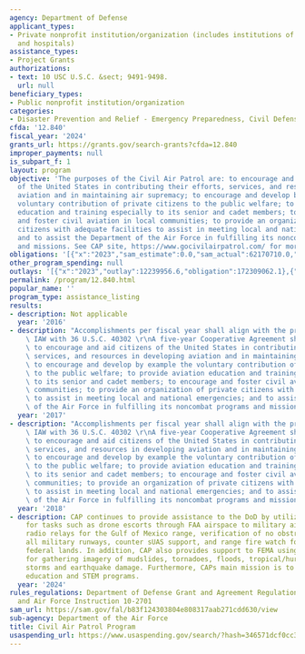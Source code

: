 ```yaml
---
agency: Department of Defense
applicant_types:
- Private nonprofit institution/organization (includes institutions of higher education
  and hospitals)
assistance_types:
- Project Grants
authorizations:
- text: 10 USC U.S.C. &sect; 9491-9498.
  url: null
beneficiary_types:
- Public nonprofit institution/organization
categories:
- Disaster Prevention and Relief - Emergency Preparedness, Civil Defense
cfda: '12.840'
fiscal_year: '2024'
grants_url: https://grants.gov/search-grants?cfda=12.840
improper_payments: null
is_subpart_f: 1
layout: program
objective: 'The purposes of the Civil Air Patrol are: to encourage and aid citizens
  of the United States in contributing their efforts, services, and resources in developing
  aviation and in maintaining air supremacy; to encourage and develop by example the
  voluntary contribution of private citizens to the public welfare; to provide aviation
  education and training especially to its senior and cadet members; to encourage
  and foster civil aviation in local communities; to provide an organization of private
  citizens with adequate facilities to assist in meeting local and national emergencies;
  and to assist the Department of the Air Force in fulfilling its noncombat programs
  and missions. See CAP site, https://www.gocivilairpatrol.com/ for more information.'
obligations: '[{"x":"2023","sam_estimate":0.0,"sam_actual":62170710.0,"usa_spending_actual":62285769.95},{"x":"2024","sam_estimate":0.0,"sam_actual":71228548.0,"usa_spending_actual":71223488.52},{"x":"2025","sam_estimate":0.0,"sam_actual":71999999.0,"usa_spending_actual":31209496.04}]'
other_program_spending: null
outlays: '[{"x":"2023","outlay":12239956.6,"obligation":172309062.1},{"x":"2024","outlay":0.0,"obligation":0.0},{"x":"2025","outlay":0.0,"obligation":0.0}]'
permalink: /program/12.840.html
popular_name: ''
program_type: assistance_listing
results:
- description: Not applicable
  year: '2016'
- description: "Accomplishments per fiscal year shall align with the program purpose\
    \ IAW with 36 U.S.C. 40302 \r\nA five-year Cooperative Agreement shall be used\
    \ to encourage and aid citizens of the United States in contributing their efforts,\
    \ services, and resources in developing aviation and in maintaining air supremacy;\
    \ to encourage and develop by example the voluntary contribution of private citizens\
    \ to the public welfare; to provide aviation education and training especially\
    \ to its senior and cadet members; to encourage and foster civil aviation in local\
    \ communities; to provide an organization of private citizens with adequate facilities\
    \ to assist in meeting local and national emergencies; and to assist the Department\
    \ of the Air Force in fulfilling its noncombat programs and missions.\r\n"
  year: '2017'
- description: "Accomplishments per fiscal year shall align with the program purpose\
    \ IAW with 36 U.S.C. 40302 \r\nA five-year Cooperative Agreement shall be used\
    \ to encourage and aid citizens of the United States in contributing their efforts,\
    \ services, and resources in developing aviation and in maintaining air supremacy;\
    \ to encourage and develop by example the voluntary contribution of private citizens\
    \ to the public welfare; to provide aviation education and training especially\
    \ to its senior and cadet members; to encourage and foster civil aviation in local\
    \ communities; to provide an organization of private citizens with adequate facilities\
    \ to assist in meeting local and national emergencies; and to assist the Department\
    \ of the Air Force in fulfilling its noncombat programs and missions.\r\n"
  year: '2018'
- description: CAP continues to provide assistance to the DoD by utilizing its aircraft
    for tasks such as drone escorts through FAA airspace to military airspace, over-the-horizon
    radio relays for the Gulf of Mexico range, verification of no obstructions to
    all military runways, counter sUAS support, and range fire watch for multiple
    federal lands. In addition, CAP also provides support to FEMA using their aircraft
    for gathering imagery of mudslides, tornadoes, floods, tropical/hurricane, winter
    storms and earthquake damage. Furthermore, CAPs main mission is to provide cadet
    education and STEM programs.
  year: '2024'
rules_regulations: Department of Defense Grant and Agreement Regulations (DoDGARS)
  and Air Force Instruction 10-2701
sam_url: https://sam.gov/fal/b83f124303804e808317aab271cdd630/view
sub-agency: Department of the Air Force
title: Civil Air Patrol Program
usaspending_url: https://www.usaspending.gov/search/?hash=346571dcf0cc31da651ac17a5eb49f9c
---
```

